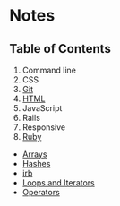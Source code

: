 # Notes

## Table of Contents

1.  Command line
2.  CSS
3.  [Git](Git/git.md)
4.  [HTML](HTML/HTML.md)
5.  JavaScript
6.  Rails
7.  Responsive
8.  [Ruby](Ruby/example_code.md)
  - [Arrays](Ruby/arrays.md)
  - [Hashes](Ruby/hashes.md)
  - [irb](Ruby/irb.md)
  - [Loops and Iterators](Ruby/loops_iterators.md)
  - [Operators](Ruby/operators.md)
